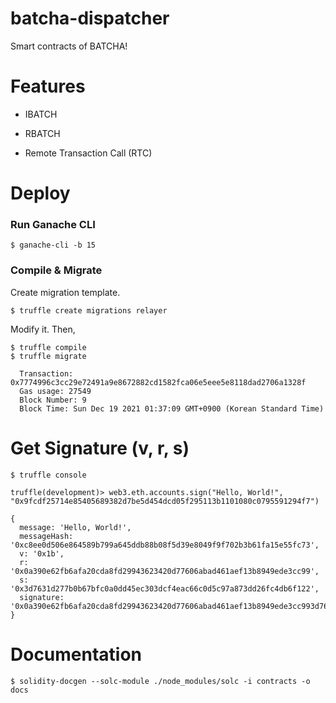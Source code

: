 # batcha-dispatcher

Smart contracts of BATCHA!

# Features

* IBATCH

* RBATCH

* Remote Transaction Call (RTC)

# Deploy

### Run Ganache CLI

```
$ ganache-cli -b 15
```

<!--
Ganache CLI v6.12.2 (ganache-core: 2.13.2)

Available Accounts
==================
(0) 0x79A575616CA4eB259aa88D6B13B3Ae33843C4A33 (100 ETH)
(1) 0xE4430c6Ab99357a705af0ac9F1064508AeE5D013 (100 ETH)
(2) 0x9744C5edF98EC3eD3BF4326a0dFC5C1879fE3162 (100 ETH)
(3) 0x1C13Ae984b7f2fD20c66630Bf4598354535e18b6 (100 ETH)
(4) 0x5a3c780846c18a09Ab43333e720F0E03f9DE932E (100 ETH)
(5) 0x0FDa95b5E2A236337863BEAD97820321C13Dc013 (100 ETH)
(6) 0x7fE079392872eD81eeA9DB32837939052488B6be (100 ETH)
(7) 0xED15352a348728d625606AbCc7Ed2D3b5fdFcA5E (100 ETH)
(8) 0x551051645f163AdD06b37Ca9c9B6979cD68Fd85A (100 ETH)
(9) 0x4b321a31cfC94c39071F1AEaF86BB3e5165Dc65A (100 ETH)

Private Keys
==================
(0) 0xde84d48a770a29e164b860c5b01ee4f3f064aa72377504a0243eb47c18c199ba
(1) 0x8c16cf32b54c9669365fff88197431c58ed820784d8a876d9a80d851a79efcab
(2) 0xe24639ae814afcea1a8295caafe3c6bba8edb057e36336abbf35d37e85d7c3fb
(3) 0x7738e79ce0a807cdaca37f16cce5ac35cfa6022d7afc6a68b07c5faa9f837f8a
(4) 0x125e093f13eeae700b39ccb0c602077b1bc49b0726d46d8be6ae6f484a3b53af
(5) 0x41e9de14db333df9092bae5c81ddef6c7c6390cedae4349ea9f88a02f2cf451a
(6) 0x4c6f283a10d4e083d8d6de3a2455e0c7692c205a3737bf4a1d1ecb05abc0988e
(7) 0xd3dd847c1fb3895d74ed5735b6fb878370bed18f4f1aa395bb05e8af649c1202
(8) 0x8d46ee5e35a7883b8ebe92c32fdb56b8485d35862ea8d67fb529bb0f36a62684
(9) 0x8f3ffb552f172b82d7b4e3624b3539b48e7ed21ebfc663bdd51d8f14ba082d6f

HD Wallet
==================
Mnemonic:      neither volume bomb just piece amazing crowd muscle summer reveal panda album
Base HD Path:  m/44'/60'/0'/0/{account_index}

Gas Price
==================
20000000000

Gas Limit
==================
6721975

Call Gas Limit
==================
9007199254740991

Listening on 127.0.0.1:8545
-->

### Compile & Migrate

Create migration template.

```
$ truffle create migrations relayer
```

Modify it. Then,

```
$ truffle compile
$ truffle migrate

  Transaction: 0x7774996c3cc29e72491a9e8672882cd1582fca06e5eee5e8118dad2706a1328f
  Gas usage: 27549
  Block Number: 9
  Block Time: Sun Dec 19 2021 01:37:09 GMT+0900 (Korean Standard Time)
```

# Get Signature (v, r, s)

```
$ truffle console

truffle(development)> web3.eth.accounts.sign("Hello, World!", "0x9fcdf25714e85405689382d7be5d454dcd05f295113b1101080c0795591294f7")

{
  message: 'Hello, World!',
  messageHash: '0xc8ee0d506e864589b799a645ddb88b08f5d39e8049f9f702b3b61fa15e55fc73',
  v: '0x1b',
  r: '0x0a390e62fb6afa20cda8fd29943623420d77606abad461aef13b8949ede3cc99',
  s: '0x3d7631d277b0b67bfc0a0dd45ec303dcf4eac66c0d5c97a873dd26fc4db6f122',
  signature: '0x0a390e62fb6afa20cda8fd29943623420d77606abad461aef13b8949ede3cc993d7631d277b0b67bfc0a0dd45ec303dcf4eac66c0d5c97a873dd26fc4db6f1221b'
}
```

# Documentation

```
$ solidity-docgen --solc-module ./node_modules/solc -i contracts -o docs
```

